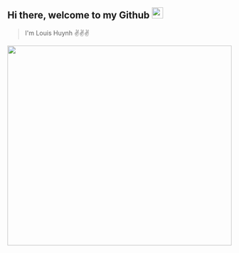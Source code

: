 ## Hi there, welcome to my Github <img src="https://user-images.githubusercontent.com/67463412/129594509-ebe7e349-b763-498c-9d0e-021d6cee5d40.gif" width="25" />

[gmail]: mailto:hoanghuynh0609@gmail.com
[spotify]: https://open.spotify.com/playlist/0Cyxs9TnGZR7RIDwr614LB?si=c5f614fa86854ae4

> I'm Louis Huynh ✌️✌️✌️


<img src="https://user-images.githubusercontent.com/67463412/129671456-61ef0d33-44b3-472d-916b-8dbad6b628a0.gif" width="100%" height="450px"  /> 

